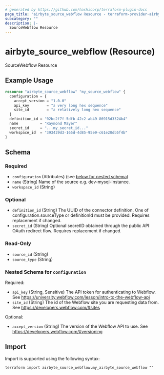 ```yaml
---
# generated by https://github.com/hashicorp/terraform-plugin-docs
page_title: "airbyte_source_webflow Resource - terraform-provider-airbyte"
subcategory: ""
description: |-
  SourceWebflow Resource
---
```


# airbyte_source_webflow (Resource)

SourceWebflow Resource

## Example Usage

```terraform
resource "airbyte_source_webflow" "my_source_webflow" {
  configuration = {
    accept_version = "1.0.0"
    api_key        = "a very long hex sequence"
    site_id        = "a relatively long hex sequence"
  }
  definition_id = "02bc2f7f-5dfb-42c2-ab49-86915d3324b4"
  name          = "Raymond Mayer"
  secret_id     = "...my_secret_id..."
  workspace_id  = "393429d3-165d-4d85-95e9-c61e20db5f4b"
}
```

<!-- schema generated by tfplugindocs -->
## Schema

### Required

- `configuration` (Attributes) (see [below for nested schema](#nestedatt--configuration))
- `name` (String) Name of the source e.g. dev-mysql-instance.
- `workspace_id` (String)

### Optional

- `definition_id` (String) The UUID of the connector definition. One of configuration.sourceType or definitionId must be provided. Requires replacement if changed.
- `secret_id` (String) Optional secretID obtained through the public API OAuth redirect flow. Requires replacement if changed.

### Read-Only

- `source_id` (String)
- `source_type` (String)

<a id="nestedatt--configuration"></a>
### Nested Schema for `configuration`

Required:

- `api_key` (String, Sensitive) The API token for authenticating to Webflow. See https://university.webflow.com/lesson/intro-to-the-webflow-api
- `site_id` (String) The id of the Webflow site you are requesting data from. See https://developers.webflow.com/#sites

Optional:

- `accept_version` (String) The version of the Webflow API to use. See https://developers.webflow.com/#versioning

## Import

Import is supported using the following syntax:

```shell
terraform import airbyte_source_webflow.my_airbyte_source_webflow ""
```
